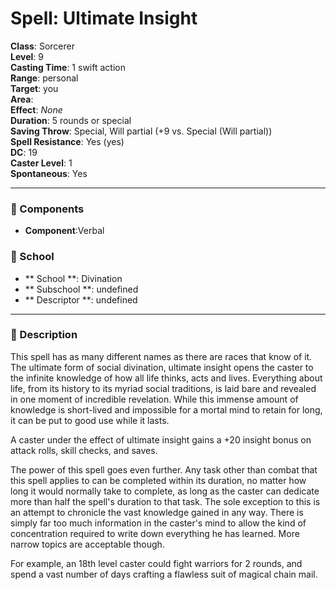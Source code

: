 
# Spell: Ultimate Insight
**Class**: Sorcerer  
**Level**: 9  
**Casting Time**: 1 swift action  
**Range**: personal  
**Target**: you  
**Area**:   
**Effect**: _None_  
**Duration**: 5 rounds or special  
**Saving Throw**: Special, Will partial (+9 vs. Special (Will partial))  
**Spell Resistance**: Yes (yes)  
**DC**: 19  
**Caster Level**: 1  
**Spontaneous**: Yes

---

### 🔮 Components
- **Component**:Verbal

### 🏫 School
- ** School **: Divination
- ** Subschool **: undefined
- ** Descriptor **: undefined
---

### 📜 Description
This spell has as many different names as there are races that know of it. The ultimate form of social divination, ultimate insight opens the caster to the infinite knowledge of how all life thinks, acts and lives. Everything about life, from its history to its myriad social traditions, is laid bare and revealed in one moment of incredible revelation. While this immense amount of knowledge is short-lived and impossible for a mortal mind to retain for long, it can be put to good use while it lasts. 

A caster under the effect of ultimate insight gains a +20 insight bonus on attack rolls, skill checks, and saves. 

The power of this spell goes even further. Any task other than combat that this spell applies to can be completed within its duration, no matter how long it would normally take to complete, as long as the caster can dedicate more than half the spell's duration to that task. The sole exception to this is an attempt to chronicle the vast knowledge gained in any way. There is simply far too much information in the caster's mind to allow the kind of concentration required to write down everything he has learned. More narrow topics are acceptable though. 

For example, an 18th level caster could fight warriors for 2 rounds, and spend a vast number of days crafting a flawless suit of magical chain mail.

